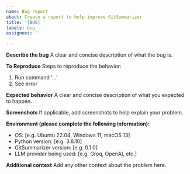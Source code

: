 ```yaml
---
name: Bug report
about: Create a report to help improve GitSummarizer
title: '[BUG] '
labels: bug
assignees: ''

---
```


**Describe the bug**
A clear and concise description of what the bug is.

**To Reproduce**
Steps to reproduce the behavior:
1. Run command '...'
2. See error

**Expected behavior**
A clear and concise description of what you expected to happen.

**Screenshots**
If applicable, add screenshots to help explain your problem.

**Environment (please complete the following information):**
 - OS: [e.g. Ubuntu 22.04, Windows 11, macOS 13]
 - Python version: [e.g. 3.8.10]
 - GitSummarizer version: [e.g. 0.1.0]
 - LLM provider being used: [e.g. Groq, OpenAI, etc.]

**Additional context**
Add any other context about the problem here.
